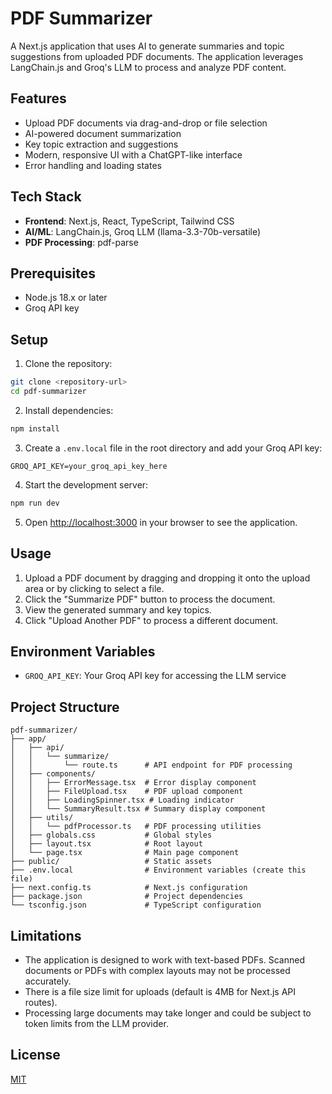 # PDF Summarizer

A Next.js application that uses AI to generate summaries and topic suggestions from uploaded PDF documents. The application leverages LangChain.js and Groq's LLM to process and analyze PDF content.

## Features

- Upload PDF documents via drag-and-drop or file selection
- AI-powered document summarization
- Key topic extraction and suggestions
- Modern, responsive UI with a ChatGPT-like interface
- Error handling and loading states

## Tech Stack

- **Frontend**: Next.js, React, TypeScript, Tailwind CSS
- **AI/ML**: LangChain.js, Groq LLM (llama-3.3-70b-versatile)
- **PDF Processing**: pdf-parse

## Prerequisites

- Node.js 18.x or later
- Groq API key

## Setup

1. Clone the repository:

```bash
git clone <repository-url>
cd pdf-summarizer
```

2. Install dependencies:

```bash
npm install
```

3. Create a `.env.local` file in the root directory and add your Groq API key:

```
GROQ_API_KEY=your_groq_api_key_here
```

4. Start the development server:

```bash
npm run dev
```

5. Open [http://localhost:3000](http://localhost:3000) in your browser to see the application.

## Usage

1. Upload a PDF document by dragging and dropping it onto the upload area or by clicking to select a file.
2. Click the "Summarize PDF" button to process the document.
3. View the generated summary and key topics.
4. Click "Upload Another PDF" to process a different document.

## Environment Variables

- `GROQ_API_KEY`: Your Groq API key for accessing the LLM service

## Project Structure

```
pdf-summarizer/
├── app/
│   ├── api/
│   │   └── summarize/
│   │       └── route.ts      # API endpoint for PDF processing
│   ├── components/
│   │   ├── ErrorMessage.tsx  # Error display component
│   │   ├── FileUpload.tsx    # PDF upload component
│   │   ├── LoadingSpinner.tsx # Loading indicator
│   │   └── SummaryResult.tsx # Summary display component
│   ├── utils/
│   │   └── pdfProcessor.ts   # PDF processing utilities
│   ├── globals.css           # Global styles
│   ├── layout.tsx            # Root layout
│   └── page.tsx              # Main page component
├── public/                   # Static assets
├── .env.local                # Environment variables (create this file)
├── next.config.ts            # Next.js configuration
├── package.json              # Project dependencies
└── tsconfig.json             # TypeScript configuration
```

## Limitations

- The application is designed to work with text-based PDFs. Scanned documents or PDFs with complex layouts may not be processed accurately.
- There is a file size limit for uploads (default is 4MB for Next.js API routes).
- Processing large documents may take longer and could be subject to token limits from the LLM provider.

## License

[MIT](LICENSE)